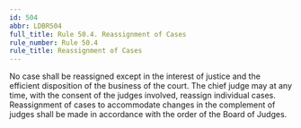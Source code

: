 ```yaml
---
id: 504
abbr: LDBR504
full_title: Rule 50.4. Reassignment of Cases
rule_number: Rule 50.4
rule_title: Reassignment of Cases
---
```


No case shall be reassigned except in the interest of justice and the efficient disposition of the
business of the court. The chief judge may at any time, with the consent of the judges involved,
reassign individual cases. Reassignment of cases to accommodate changes in the complement of
judges shall be made in accordance with the order of the Board of Judges.